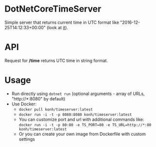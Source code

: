 # DotNetCoreTimeServer
Simple server that returns current time in UTC format like "2016-12-25T14:12:33+00:00" (look at [it](https://konhit.xyz/dotnet_time/)).

# API
Request for **/time** returns UTC time in string format.

# Usage
- Run directly using ```dotnet run``` (optional arguments - array of URLs, "http://*:8080" by default)
- Use Docker:
	- ```docker pull konh/timeserver:latest```
	- ```docker run -i -t -p 8080:8080 konh/timeserver:latest```
	- You can customize port and url with additional commands like: ```docker run -i -t -p 80:80 -e TS_PORT=80 -e TS_URL=http://*:80 konh/timeserver:latest```
	- Or you can create your own image from Dockerfile with custom settings

